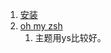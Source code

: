 1. [安装](https://www.cnblogs.com/jetttang/p/8186315.html)            
1. [oh my zsh](https://zhuanlan.zhihu.com/p/68336685)       
    1. 主题用ys比较好。          
